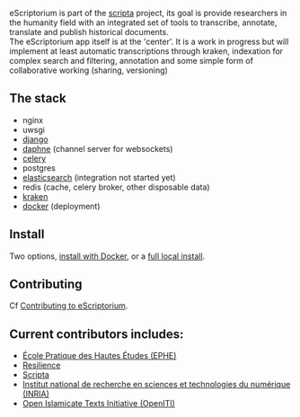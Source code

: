 eScriptorium is part of the [scripta](https://www.psl.eu/en/scripta) project, its goal is provide researchers in the humanity field with an integrated set of tools to transcribe, annotate, translate and publish historical documents.  
The eScriptorium app itself is at the 'center'. It is a work in progress but will implement at least automatic transcriptions through kraken, indexation for complex search and filtering, annotation and some simple form of collaborative working (sharing, versioning)
  
## The stack
- nginx
- uwsgi
- [django](https://www.djangoproject.com/)
- [daphne](https://github.com/django/daphne) (channel server for websockets)
- [celery](http://www.celeryproject.org/)
- postgres
- [elasticsearch](https://www.elastic.co/) (integration not started yet)
- redis (cache, celery broker, other disposable data)
- [kraken](http://kraken.re)
- [docker](https://www.docker.com/) (deployment)
  
  
## Install
Two options, [install with Docker](https://gitlab.inria.fr/scripta/escriptorium/-/wikis/docker-install), or a [full local install](https://gitlab.inria.fr/scripta/escriptorium/-/wikis/full-install).  


## Contributing
Cf [Contributing to eScriptorium](https://gitlab.inria.fr/scripta/escriptorium/-/wikis/contributing).

## Current contributors includes:
- [École Pratique des Hautes Études (EPHE)](https://www.ephe.psl.eu)
- [Resilience](https://www.resilience-ri.eu/)
- [Scripta](https://scripta.psl.eu/en/)
- [Institut national de recherche en sciences et technologies du numérique (INRIA)](https://inria.fr/en)
- [Open Islamicate Texts Initiative (OpenITI)](https://www.openiti.org/)
